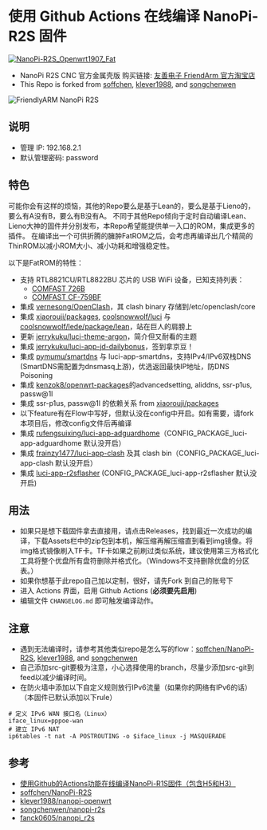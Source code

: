 # 使用 Github Actions 在线编译 NanoPi-R2S 固件

[![NanoPi-R2S_Openwrt1907_Fat](https://github.com/02015678/NanoPi-R2S/workflows/NanoPi-R2S%20RK3328%20OpenWrt%2019.07%20Fat%20Build/badge.svg)](https://github.com/02015678/NanoPi-R2S/actions?query=workflow%3A%22NanoPi-R2S+RK3328+OpenWrt+19.07+Fat+Build%22) 

* NanoPi R2S CNC 官方金属壳版 购买链接: [友善电子 FriendArm 官方淘宝店](https://item.taobao.com/item.htm?id=611901481535) 
* This Repo is forked from [soffchen](https://github.com/soffchen/NanoPi-R2S), [klever1988](https://github.com/klever1988/nanopi-openwrt), and [songchenwen](https://github.com/songchenwen/nanopi-r2s)

![FriendlyARM NanoPi R2S](http://wiki.friendlyarm.com/wiki/images/e/e7/NanoPi_R2S_TOP.jpg)

## 说明
* 管理 IP: 192.168.2.1
* 默认管理密码: password

## 特色
可能你会有这样的烦恼，其他的Repo要么是基于Lean的，要么是基于Lieno的，要么有A没有B，要么有B没有A。
不同于其他Repo倾向于定时自动编译Lean、Lieno大神的固件并分别发布，本Repo希望能提供单一入口的ROM，集成更多的插件。
在编译出一个可供折腾的臃肿FatROM之后，会考虑再编译出几个精简的ThinROM以减小ROM大小、减小功耗和增强稳定性。

以下是FatROM的特性：
* 支持 RTL8821CU/RTL8822BU 芯片的 USB WiFi 设备，已知支持列表：
    - [COMFAST 726B](https://u.jd.com/KmtGTP)
    - [COMFAST CF-759BF](https://u.jd.com/AiZit7)
* 集成 [vernesong/OpenClash](https://github.com/vernesong/OpenClash)，其 clash binary 存储到/etc/openclash/core
* 集成 [xiaorouji/packages](https://github.com/xiaorouji/packages), [coolsnowwolf/luci](https://github.com/coolsnowwolf/luci) 与 [coolsnowwolf/lede/package/lean](https://github.com/coolsnowwolf/lede/tree/master/package/lean)，站在巨人的肩膀上
* 更新 [jerrykuku/luci-theme-argon](https://github.com/jerrykuku/luci-theme-argon)，简介但又耐看的主题
* 集成 [jerrykuku/luci-app-jd-dailybonus](https://github.com/jerrykuku/luci-app-jd-dailybonus)，签到拿京豆！
* 集成 [pymumu/smartdns](https://github.com/pymumu/smartdns) 与 luci-app-smartdns，支持IPv4/IPv6双栈DNS (SmartDNS需配置为dnsmasq上游)，优选返回最快IP地址，防DNS Poisoning
* 集成 [kenzok8/openwrt-packages](https://github.com/kenzok8/openwrt-packages)的advancedsetting, aliddns, ssr-p1us, passw@1l
* 集成 ssr-p1us, passw@1l 的依赖关系 from [xiaorouji/packages](https://github.com/xiaorouji/packages) 
* 以下feature有在Flow中写好，但默认没在config中开启。如有需要，请fork本项目后，修改config文件后再编译
* 集成 [rufengsuixing/luci-app-adguardhome](https://github.com/rufengsuixing/luci-app-adguardhome)（CONFIG_PACKAGE_luci-app-adguardhome 默认没开启）
* 集成 [frainzy1477/luci-app-clash](https://github.com/frainzy1477/luci-app-clash) 及其 clash bin（CONFIG_PACKAGE_luci-app-clash 默认没开启）
* 集成 [luci-app-r2sflasher](https://github.com/songchenwen/nanopi-r2s/tree/master/luci-app-r2sflasher) (CONFIG_PACKAGE_luci-app-r2sflasher 默认没开启)


## 用法
* 如果只是想下载固件拿去直接用，请点击Releases，找到最近一次成功的编译，下载Assets栏中的zip包到本机，解压缩再解压缩直到看到img镜像。将img格式镜像刷入TF卡。TF卡如果之前刷过类似系统，建议使用第三方格式化工具将整个优盘所有盘符删除并格式化。（Windows不支持删除优盘的分区表。）
* 如果你想基于此repo自己加以定制，很好，请先Fork 到自己的账号下
* 进入 Actions 界面，启用 Github Actions (**必须要先启用**)
* 编辑文件 `CHANGELOG.md` 即可触发编译动作。

## 注意
* 遇到无法编译时，请参考其他类似repo是怎么写的flow：[soffchen/NanoPi-R2S](https://github.com/soffchen/NanoPi-R2S), [klever1988](https://github.com/klever1988/nanopi-openwrt), and [songchenwen](https://github.com/songchenwen/nanopi-r2s) 
* 自己添加src-git要极为注意，小心选择使用的branch，尽量少添加src-git到feed以减少编译时间。
* 在防火墙中添加以下自定义规则放行IPv6流量（如果你的网络有IPv6的话）（本固件已默认添加以下rule）
```
# 定义 IPv6 WAN 接口名（Linux）
iface_linux=pppoe-wan
# 建立 IPv6 NAT
ip6tables -t nat -A POSTROUTING -o $iface_linux -j MASQUERADE
```

## 参考
* [使用Github的Actions功能在线编译NanoPi-R1S固件（包含H5和H3）](https://totoro.site/index.php/archives/70/)
* [soffchen/NanoPi-R2S](https://github.com/soffchen/NanoPi-R2S)
* [klever1988/nanopi-openwrt](https://github.com/klever1988/nanopi-openwrt)
* [songchenwen/nanopi-r2s](https://github.com/songchenwen/nanopi-r2s)
* [fanck0605/nanopi_r2s](https://github.com/fanck0605/nanopi_r2s)
